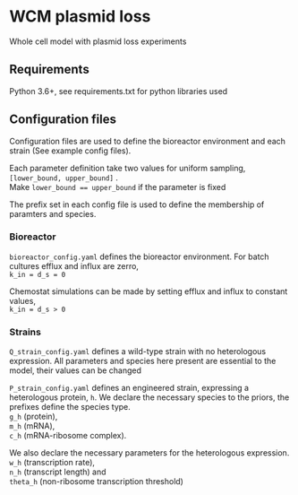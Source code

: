 # WCM plasmid loss
Whole cell model with plasmid loss experiments

## Requirements
Python 3.6+, see requirements.txt for python libraries used

## Configuration files
Configuration files are used to define the bioreactor environment and each strain (See example config files). 

Each parameter definition take two values for uniform sampling, `[lower_bound, upper_bound]` . <br /> Make `lower_bound == upper_bound` 
if the parameter is fixed

The prefix set in each config file is used to define the membership of paramters and species.

### Bioreactor
`bioreactor_config.yaml` defines the bioreactor environment. For batch cultures efflux and influx are zerro,<br />
`k_in = d_s = 0`

Chemostat simulations can be made by setting efflux and influx to constant values, <br /> `k_in = d_s > 0`

### Strains

`Q_strain_config.yaml` defines a wild-type strain with no heterologous expression. 
All parameters and species here present are essential to the model, their values can be changed


`P_strain_config.yaml` defines an engineered strain, expressing a heterologous protein, `h`. We declare the necessary species
to the priors, the prefixes define the species type. <br /> `g_h` (protein), <br /> `m_h` (mRNA), <br /> `c_h` (mRNA-ribosome complex).


We also declare the necessary parameters for the heterologous expression. <br /> `w_h` (transcription rate), <br /> `n_h` (transcript length) and <br /> `theta_h` (non-ribosome transcription threshold)


